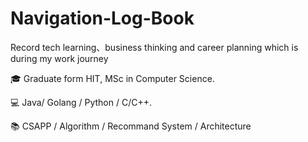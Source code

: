 # Navigation-Log-Book
Record tech learning、business thinking and career planning which is during my work journey

🎓 Graduate form HIT, MSc in Computer Science.

💻 Java/ Golang / Python / C/C++.

📚 CSAPP / Algorithm / Recommand System / Architecture
